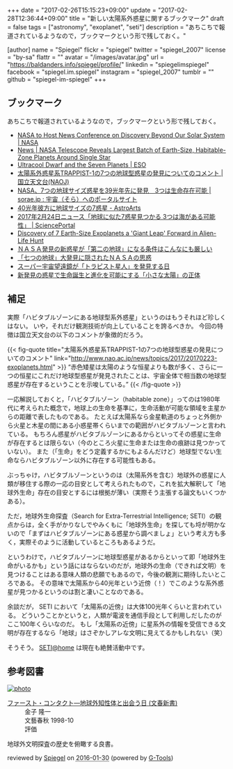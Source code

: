 +++
date = "2017-02-26T15:15:23+09:00"
update = "2017-02-28T12:36:44+09:00"
title = "新しい太陽系外惑星に関するブックマーク"
draft = false
tags = ["astronomy", "exoplanet", "seti"]
description = "あちこちで報道されているようなので，ブックマークという形で残しておく。"

[author]
  name = "Spiegel"
  flickr = "spiegel"
  twitter = "spiegel_2007"
  license = "by-sa"
  flattr = ""
  avatar = "/images/avatar.jpg"
  url = "https://baldanders.info/spiegel/profile/"
  linkedin = "spiegelimspiegel"
  facebook = "spiegel.im.spiegel"
  instagram = "spiegel_2007"
  tumblr = ""
  github = "spiegel-im-spiegel"
+++

## ブックマーク

あちこちで報道されているようなので，ブックマークという形で残しておく。

- [NASA to Host News Conference on Discovery Beyond Our Solar System |  NASA](https://www.nasa.gov/press-release/nasa-to-host-news-conference-on-discovery-beyond-our-solar-system)
- [News | NASA Telescope Reveals Largest Batch of Earth-Size, Habitable-Zone Planets Around Single Star](http://www.jpl.nasa.gov/news/news.php?feature=6756)
- [Ultracool Dwarf and the Seven Planets | ESO](http://www.eso.org/public/news/eso1706/)
- [太陽系外惑星系TRAPPIST-1の7つの地球型惑星の発見についてのコメント | 国立天文台(NAOJ)](http://www.nao.ac.jp/news/topics/2017/20170223-exoplanets.html)
- [NASA、7つの地球サイズ惑星を39光年先に発見　3つは生命存在可能 | sorae.jp : 宇宙（そら）へのポータルサイト](http://sorae.jp/030201/2017_02_23_nasa.html)
- [40光年彼方に地球サイズの7惑星 - AstroArts](http://www.astroarts.co.jp/article/hl/a/8976_trappist1)
- [2017年2月24日ニュース「地球に似た7惑星見つかる 3つは海がある可能性」 | SciencePortal](http://scienceportal.jst.go.jp/news/newsflash_review/newsflash/2017/02/20170224_01.html)
- [Discovery of 7 Earth-Size Exoplanets a 'Giant Leap' Forward in Alien-Life Hunt](http://www.space.com/35803-trappist-1-planets-alien-life.html)
- [ＮＡＳＡ発見の新惑星が「第二の地球」になる条件はこんなにも厳しい](http://ironna.jp/article/5870)
- [「七つの地球」大発見に隠されたＮＡＳＡの思惑](http://ironna.jp/article/5871)
- [スーパー宇宙望遠鏡が「トラピスト星人」を発見する日](http://ironna.jp/article/5874)
- [新発見の惑星で生命誕生と進化を可能にする「小さな太陽」の正体](http://ironna.jp/article/5875)

## 補足

実際「ハビタブルゾーンにある地球型系外惑星」というのはもうそれほど珍しくはない。
いや，それだけ観測技術が向上していることを誇るべきか。
今回の特徴は国立天文台の以下のコメントが象徴的だろう。

{{< fig-quote title="太陽系外惑星系TRAPPIST-1の7つの地球型惑星の発見についてのコメント" link="http://www.nao.ac.jp/news/topics/2017/20170223-exoplanets.html" >}}
<q>赤色矮星は太陽のような恒星よりも数が多く、さらに一つの恒星にこれだけ地球型惑星が発見されたことは、宇宙全体で相当数の地球型惑星が存在するということを示唆している。</q>
{{< /fig-quote >}}

一応解説しておくと，「ハビタブルゾーン（habitable zone）」ってのは1980年代に考えられた概念で，地球上の生命を基準に，生命活動が可能な領域を主星からの距離で表したものである。
たとえば太陽系なら金星軌道のちょっと外側から火星と木星の間にある小惑星帯くらいまでの範囲がハビタブルゾーンと言われている。
もちろん惑星がハビタブルゾーンにあるからといってその惑星に生命が存在するとは限らない（今のところ火星に生命または生命の痕跡は見つかっていない）。
また（「生命」をどう定義するかにもよるんだけど）地球型でない生命ならハビタブルゾーン以外に存在する可能性もある。

ぶっちゃけ，ハビタブルゾーンというのは（太陽系外を含む）地球外の惑星に人類が移住する際の一応の目安として考えられたもので，これを拡大解釈して「地球外生命」存在の目安とするには根拠が薄い（実際そう主張する論文もいくつかある）。

ただ，地球外生命探査（Search for Extra-Terrestrial Intelligence; SETI）の観点からは，全く手がかりなしでやみくもに「地球外生命」を探しても埒が明かないので「まずはハビタブルゾーンにある惑星から調べましょ」という考え方も多く，実際そのように活動しているところもあるようだ。

というわけで，ハビタブルゾーンに地球型惑星があるからといって即「地球外生命がいるかも」という話にはならないのだが，地球外の生命（できれば文明）を見つけることはある意味人類の悲願でもあるので，今後の観測に期待したいところである。
その意味で太陽系から40光年という近傍（！）でこのような系外惑星が見つかるというのは割と凄いことなのである。

余談だが， SETI において「太陽系の近傍」は大体100光年くらいと言われている。
どういうことかというと，人類が電波を通信手段として利用しだしたのがここ100年くらいなのだ。
もし「太陽系の近傍」に星系外の情報を受信できる文明が存在するなら「地球」はさぞかしアレな文明に見えてるかもしれない（笑）

そうそう。
[SETI@home](http://setiathome.ssl.berkeley.edu/) は現在も絶賛活動中です。

## 参考図書

<div class="hreview" ><a class="item url" href="http://www.amazon.co.jp/exec/obidos/ASIN/4166600044/baldandersinf-22/"><img src="http://ecx.images-amazon.com/images/I/41GPXP2HRVL._SL160_.jpg" alt="photo" class="photo"  /></a><dl ><dt class="fn"><a class="item url" href="http://www.amazon.co.jp/exec/obidos/ASIN/4166600044/baldandersinf-22/">ファースト・コンタクト―地球外知性体と出会う日 (文春新書)</a></dt><dd>金子 隆一 </dd><dd>文藝春秋 1998-10</dd><dd>評価<abbr class="rating" title="4"><img src="http://g-images.amazon.com/images/G/01/detail/stars-4-0.gif" alt="" /></abbr> </dd></dl><p class="similar"></p>
<p class="description">地球外文明探査の歴史を俯瞰する良書。</p>
<p class="gtools" >reviewed by <a href='#maker' class='reviewer'>Spiegel</a> on <abbr class="dtreviewed" title="2016-01-30">2016-01-30</abbr> (powered by <a href="http://www.goodpic.com/mt/aws/index.html" >G-Tools</a>)</p>
</div>
